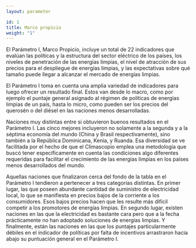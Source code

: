 ```yaml
---
layout: parameter

id: 1
title: Marco propicio
weight: "1"
---
```

El Parámetro I, Marco Propicio, incluye un total de 22 indicadores que evalúan las políticas y la estructura del sector eléctrico de los países, los niveles de penetración de las energías limpias, el nivel de atracción de sus precios para el despliegue de energías limpias, y las expectativas sobre qué tamaño puede llegar a alcanzar el mercado de energías limpias.

El Parámetro I toma en cuenta una amplia variedad de indicadores para luego ofrecer un resultado final. Estos van desde lo macro, como por ejemplo el puntaje general asignado al régimen de políticas de energías limpias de un país, hasta lo micro, como pueden ser los precios del querosén o del diésel en las naciones menos desarrolladas.

Naciones muy distintas entre sí obtuvieron buenos resultados en el Parámetro I. Las cinco mejores incluyeron no solamente a la segunda y a la séptima economía del mundo (China y Brasil respectivamente), sino también a la República Dominicana, Kenia, y Ruanda. Esa diversidad se ve facilitada por el hecho de que el Climascopio emplea una metodología que buscó tener específicamente en cuenta las condiciones algo diferentes requeridas para facilitar el crecimiento de las energías limpias en los países menos desarrollados del mundo.

Aquellas naciones que finalizaron cerca del fondo de la tabla en el Parámetro I tendieron a pertenecer a tres categorías distintas. En primer lugar, las que poseen abundante cantidad de suministro de electricidad local, lo que se manifiesta en precios bajos de la corriente a los consumidores. Esos bajos precios hacen que les resulte más difícil competir a los promotores de energías limpias. En segundo lugar, existen naciones en las que la electricidad es bastante cara pero que a la fecha prácticamente no han adoptado soluciones de energías limpias. Y finalmente, están las naciones en las que los puntajes particularmente débiles en el indicador de políticas por falta de incentivos arrastraron hacia abajo su puntuación general en el Parámetro I.